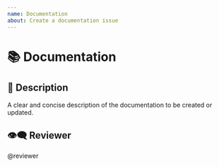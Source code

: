 ```yaml
---
name: Documentation
about: Create a documentation issue
---
```


# 📚 Documentation
## 📝 Description
A clear and concise description of the documentation to be created or updated.

## 👁‍🗨 Reviewer
@reviewer
